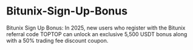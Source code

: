 # Bitunix-Sign-Up-Bonus
Bitunix Sign Up Bonus: In 2025, new users who register with the Bitunix referral code TOPTOP can unlock an exclusive 5,500 USDT bonus along with a 50% trading fee discount coupon.
